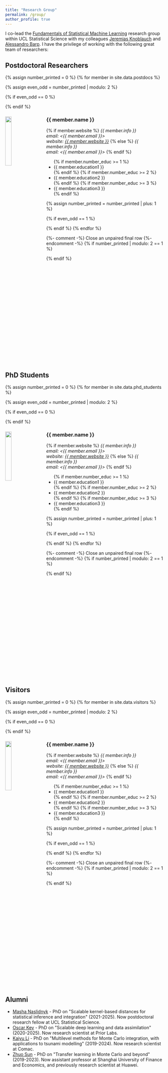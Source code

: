 ```yaml
---
title: "Research Group"
permalink: /group/
author_profile: true
---
```


I co-lead the [Fundamentals of Statistical Machine Learning](https://fsml-ucl.github.io) research group within UCL Statistical Science with my colleagues [Jeremias Knoblauch](https://jeremiasknoblauch.github.io) and [Alessandro Barp](https://alebarp.github.io). I have the privilege of working with the following great team of researchers:

## Postdoctoral Researchers

<div id="team" class="col-sm-12">

{% assign number_printed = 0 %}
{% for member in site.data.postdocs %}

{% assign even_odd = number_printed | modulo: 2 %}

{% if even_odd == 0 %}
<div class="row">
{% endif %}

<div class="col-sm-6 clearfix">
  <img src="{{ site.url }}{{ site.baseurl }}/images/teampic/{{ member.photo }}" class="img-responsive rounded" width="20%" style="float: left; margin-right: 30px" />
  <h3>{{ member.name }}</h3>
  {% if member.website  %}
  <i>{{ member.info }}<br>email: <{{ member.email }}><br>website: <a href="{{ member.website }}">{{ member.website }}</a></i>
  {% else %}
  <i>{{ member.info }}<br>email: <{{ member.email }}></i>
  {% endif %}
  
  <ul style="overflow: hidden">
  {% if member.number_educ >= 1 %}<li>{{ member.education1 }}</li>{% endif %}
  {% if member.number_educ >= 2 %}<li>{{ member.education2 }}</li>{% endif %}
  {% if member.number_educ >= 3 %}<li>{{ member.education3 }}</li>{% endif %}
  </ul>
</div>

{% assign number_printed = number_printed | plus: 1 %}

{% if even_odd == 1 %}
</div>
{% endif %}
{% endfor %}

{%- comment -%} Close an unpaired final row {%- endcomment -%}
{% if number_printed | modulo: 2 == 1 %}
</div>
{% endif %}

</div> <!-- /#team -->

<div class="clearfix" style="clear: both;"></div>


## PhD Students

<div id="team" class="col-sm-12">

{% assign number_printed = 0 %}
{% for member in site.data.phd_students %}

{% assign even_odd = number_printed | modulo: 2 %}

{% if even_odd == 0 %}
<div class="row">
{% endif %}

<div class="col-sm-6 clearfix">
  <img src="{{ site.url }}{{ site.baseurl }}/images/teampic/{{ member.photo }}" class="img-responsive rounded" width="20%" style="float: left; margin-right: 30px" />
  <h3>{{ member.name }}</h3>
  {% if member.website  %}
  <i>{{ member.info }}<br>email: <{{ member.email }}><br>website: <a href="{{ member.website }}">{{ member.website }}</a></i>
  {% else %}
  <i>{{ member.info }}<br>email: <{{ member.email }}></i>
  {% endif %}
  
  <ul style="overflow: hidden">
  {% if member.number_educ >= 1 %}<li>{{ member.education1 }}</li>{% endif %}
  {% if member.number_educ >= 2 %}<li>{{ member.education2 }}</li>{% endif %}
  {% if member.number_educ >= 3 %}<li>{{ member.education3 }}</li>{% endif %}
  </ul>
</div>

{% assign number_printed = number_printed | plus: 1 %}

{% if even_odd == 1 %}
</div>
{% endif %}
{% endfor %}

{%- comment -%} Close an unpaired final row {%- endcomment -%}
{% if number_printed | modulo: 2 == 1 %}
</div>
{% endif %}

</div> <!-- /#team -->

<div class="clearfix" style="clear: both;"></div>

## Visitors

<div id="visitors" class="col-sm-12">

{% assign number_printed = 0 %}
{% for member in site.data.visitors %}

{% assign even_odd = number_printed | modulo: 2 %}

{% if even_odd == 0 %}
<div class="row">
{% endif %}

<div class="col-sm-6 clearfix">
  <img src="{{ site.url }}{{ site.baseurl }}/images/teampic/{{ member.photo }}" class="img-responsive rounded" width="20%" style="float: left; margin-right: 30px" />
  <h3>{{ member.name }}</h3>
  {% if member.website  %}
  <i>{{ member.info }}<br>email: <{{ member.email }}><br>website: <a href="{{ member.website }}">{{ member.website }}</a></i>
  {% else %}
  <i>{{ member.info }}<br>email: <{{ member.email }}></i>
  {% endif %}
  
  <ul style="overflow: hidden">
  {% if member.number_educ >= 1 %}<li>{{ member.education1 }}</li>{% endif %}
  {% if member.number_educ >= 2 %}<li>{{ member.education2 }}</li>{% endif %}
  {% if member.number_educ >= 3 %}<li>{{ member.education3 }}</li>{% endif %}
  </ul>
</div>

{% assign number_printed = number_printed | plus: 1 %}

{% if even_odd == 1 %}
</div>
{% endif %}
{% endfor %}

{%- comment -%} Close an unpaired final row {%- endcomment -%}
{% if number_printed | modulo: 2 == 1 %}
</div>
{% endif %}

</div> <!-- /#team -->

<div class="clearfix" style="clear: both;"></div>

## Alumni

  * [Masha Naslidnyk](https://mashanaslidnyk.github.io) - PhD on "Scalable kernel-based distances for statistical inference and integration" (2021-2025). Now postdoctoral research fellow at UCL Statistical Science.
  * [Oscar Key](https://oscarkey.github.io) - PhD on "Scalable deep learning and data assimilation" (2020-2025). Now research scientist at Prior Labs.
  * [Kaiyu Li](https://ceciliakaiyu.github.io) - PhD on "Multilevel methods for Monte Carlo integration, with applications to tsunami modelling" (2019-2024). Now research scientist at Comac.
  * [Zhuo Sun](https://jz-fun.github.io) - PhD on "Transfer learning in Monte Carlo and beyond" (2019-2023). Now assistant professor at Shanghai University of Finance and Economics, and previously research scientist at Huawei.

